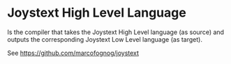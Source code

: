 # Joystext High Level Language

Is the compiler that takes the Joystext High Level language (as source) and outputs the corresponding Joystext Low Level language (as target).

See https://github.com/marcofognog/joystext
